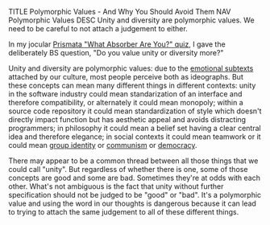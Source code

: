 TITLE Polymorphic Values - And Why You Should Avoid Them
NAV Polymorphic Values
DESC Unity and diversity are polymorphic values. We need to be careful to not attach a judgement to either.

In my jocular [Prismata "What Absorber Are You?" quiz](/prismata/absorberquiz), I gave the deliberately BS question, "Do you value unity or diversity more?"

Unity and diversity are polymorphic values: due to the [emotional subtexts](connotations) attached by our culture, most people perceive both as ideographs. But these concepts can mean many different things in different contexts: unity in the software industry could mean standarization of an interface and therefore compatibility, or alternately it could mean monopoly; within a source code repository it could mean standardization of style which doesn't directly impact function but has aesthetic appeal and avoids distracting programmers; in philosophy it could mean a belief set having a clear central idea and therefore elegance; in social contexts it could mean teamwork or it could mean [group identity](/protagonism/group_identity) or [communism](/argument/communism) or [democracy](/protagonism/anarchism).

There may appear to be a common thread between all those things that we could call "unity". But regardless of whether there is one, some of those concepts are good and some are bad. Sometimes they're at odds with each other. What's not ambiguous is the fact that unity without further specification should not be judged to be "good" or "bad". It's a polymorphic value and using the word in our thoughts is dangerous because it can lead to trying to attach the same judgement to all of these different things.
